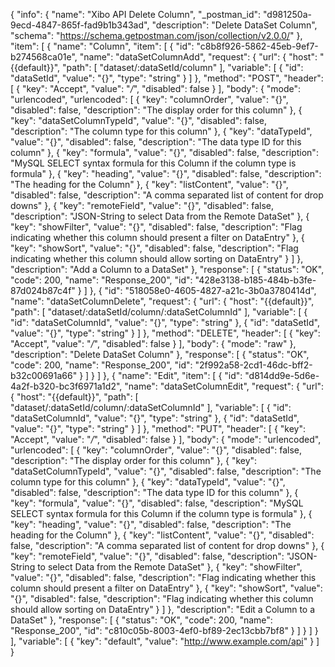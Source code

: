 {
  "info": {
    "name": "Xibo API Delete Column",
    "_postman_id": "d981250a-9ecd-4847-865f-fad9b1b343ad",
    "description": "Delete DataSet Column",
    "schema": "https://schema.getpostman.com/json/collection/v2.0.0/"
  },
  "item": [
    {
      "name": "Column",
      "item": [
        {
          "id": "c8b8f926-5862-45eb-9ef7-b274568ca01e",
          "name": "dataSetColumnAdd",
          "request": {
            "url": {
              "host": "{{default}}",
              "path": [
                "dataset/:dataSetId/column"
              ],
              "variable": [
                {
                  "id": "dataSetId",
                  "value": "{}",
                  "type": "string"
                }
              ]
            },
            "method": "POST",
            "header": [
              {
                "key": "Accept",
                "value": "*/*",
                "disabled": false
              }
            ],
            "body": {
              "mode": "urlencoded",
              "urlencoded": [
                {
                  "key": "columnOrder",
                  "value": "{}",
                  "disabled": false,
                  "description": "The display order for this column"
                },
                {
                  "key": "dataSetColumnTypeId",
                  "value": "{}",
                  "disabled": false,
                  "description": "The column type for this column"
                },
                {
                  "key": "dataTypeId",
                  "value": "{}",
                  "disabled": false,
                  "description": "The data type ID for this column"
                },
                {
                  "key": "formula",
                  "value": "{}",
                  "disabled": false,
                  "description": "MySQL SELECT syntax formula for this Column if the column type is formula"
                },
                {
                  "key": "heading",
                  "value": "{}",
                  "disabled": false,
                  "description": "The heading for the Column"
                },
                {
                  "key": "listContent",
                  "value": "{}",
                  "disabled": false,
                  "description": "A comma separated list of content for drop downs"
                },
                {
                  "key": "remoteField",
                  "value": "{}",
                  "disabled": false,
                  "description": "JSON-String to select Data from the Remote DataSet"
                },
                {
                  "key": "showFilter",
                  "value": "{}",
                  "disabled": false,
                  "description": "Flag indicating whether this column should present a filter on DataEntry"
                },
                {
                  "key": "showSort",
                  "value": "{}",
                  "disabled": false,
                  "description": "Flag indicating whether this column should allow sorting on DataEntry"
                }
              ]
            },
            "description": "Add a Column to a DataSet"
          },
          "response": [
            {
              "status": "OK",
              "code": 200,
              "name": "Response_200",
              "id": "428e3138-b185-484b-b3fe-87d024b87c4f"
            }
          ]
        },
        {
          "id": "518058e0-4605-4827-a21c-3b0a3780414d",
          "name": "dataSetColumnDelete",
          "request": {
            "url": {
              "host": "{{default}}",
              "path": [
                "dataset/:dataSetId/column/:dataSetColumnId"
              ],
              "variable": [
                {
                  "id": "dataSetColumnId",
                  "value": "{}",
                  "type": "string"
                },
                {
                  "id": "dataSetId",
                  "value": "{}",
                  "type": "string"
                }
              ]
            },
            "method": "DELETE",
            "header": [
              {
                "key": "Accept",
                "value": "*/*",
                "disabled": false
              }
            ],
            "body": {
              "mode": "raw"
            },
            "description": "Delete DataSet Column"
          },
          "response": [
            {
              "status": "OK",
              "code": 200,
              "name": "Response_200",
              "id": "2f992a58-2cd1-46dc-bff2-b32c00691a66"
            }
          ]
        }
      ]
    },
    {
      "name": "Edit",
      "item": [
        {
          "id": "d814dd9e-5d6e-4a2f-b320-bc3f6971a1d2",
          "name": "dataSetColumnEdit",
          "request": {
            "url": {
              "host": "{{default}}",
              "path": [
                "dataset/:dataSetId/column/:dataSetColumnId"
              ],
              "variable": [
                {
                  "id": "dataSetColumnId",
                  "value": "{}",
                  "type": "string"
                },
                {
                  "id": "dataSetId",
                  "value": "{}",
                  "type": "string"
                }
              ]
            },
            "method": "PUT",
            "header": [
              {
                "key": "Accept",
                "value": "*/*",
                "disabled": false
              }
            ],
            "body": {
              "mode": "urlencoded",
              "urlencoded": [
                {
                  "key": "columnOrder",
                  "value": "{}",
                  "disabled": false,
                  "description": "The display order for this column"
                },
                {
                  "key": "dataSetColumnTypeId",
                  "value": "{}",
                  "disabled": false,
                  "description": "The column type for this column"
                },
                {
                  "key": "dataTypeId",
                  "value": "{}",
                  "disabled": false,
                  "description": "The data type ID for this column"
                },
                {
                  "key": "formula",
                  "value": "{}",
                  "disabled": false,
                  "description": "MySQL SELECT syntax formula for this Column if the column type is formula"
                },
                {
                  "key": "heading",
                  "value": "{}",
                  "disabled": false,
                  "description": "The heading for the Column"
                },
                {
                  "key": "listContent",
                  "value": "{}",
                  "disabled": false,
                  "description": "A comma separated list of content for drop downs"
                },
                {
                  "key": "remoteField",
                  "value": "{}",
                  "disabled": false,
                  "description": "JSON-String to select Data from the Remote DataSet"
                },
                {
                  "key": "showFilter",
                  "value": "{}",
                  "disabled": false,
                  "description": "Flag indicating whether this column should present a filter on DataEntry"
                },
                {
                  "key": "showSort",
                  "value": "{}",
                  "disabled": false,
                  "description": "Flag indicating whether this column should allow sorting on DataEntry"
                }
              ]
            },
            "description": "Edit a Column to a DataSet"
          },
          "response": [
            {
              "status": "OK",
              "code": 200,
              "name": "Response_200",
              "id": "c810c05b-8003-4ef0-bf89-2ec13cbb7bf8"
            }
          ]
        }
      ]
    }
  ],
  "variable": [
    {
      "key": "default",
      "value": "http://www.example.com/api"
    }
  ]
}